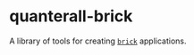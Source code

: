 # quanterall-brick

A library of tools for creating [`brick`](https://github.com/jtdaugherty/brick) applications.

